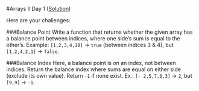 #Arrays II Day 1 ([Solution](Day_01.js))

Here are your challenges:

###Balance Point
Write a function that returns whether the given array has a balance point between indices, where one side’s sum is equal to the other’s. Example: `[1,2,3,4,10]` → `true` (between indices 3 & 4), but `[1,2,4,2,1]` → `false`.

###Balance Index
Here, a balance point is *on* an index, not between indices. Return the balance index where sums are equal on either side (exclude its own value). Return `-1` if none exist. Ex.: `[- 2,5,7,0,3]` → `2`, but `[9,9]` → `-1`.
